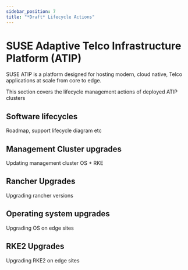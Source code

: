 ```yaml
---
sidebar_position: 7
title: "*Draft* Lifecycle Actions"
---
```


# SUSE Adaptive Telco Infrastructure Platform (ATIP)

SUSE ATIP is a platform designed for hosting modern, cloud native, Telco applications at scale from core to edge. 

This section covers the lifecycle management actions of deployed ATIP clusters 

##  Software lifecycles
Roadmap, support lifecycle diagram etc
##  Management Cluster upgrades
Updating management cluster OS + RKE
##  Rancher Upgrades
Upgrading rancher versions
##  Operating system upgrades
Upgrading OS on edge sites
##  RKE2 Upgrades
Upgrading RKE2 on edge sites



